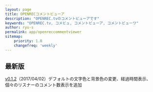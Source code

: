 ```yaml
---
layout: page
title: OPENRECコメントビューア
description: "OPENREC.tvのコメントビューアです"
keywords: "OPENREC.tv, コメビュ, コメントビューア, コメントビューワ"
author: ryu-s
permalink: app/openreccommentviewer
sitemap:
    priority: 1.0
    changefreq: 'weekly'	
---
```


## 最新版
[v0.1.2](https://github.com/ryu-s/OpenrecCommentViewer/releases/download/v0.1.2/OpenrecCommentViewer_v0.1.2.zip)（2017/04/02）デフォルトの文字色と背景色の変更、経過時間表示、個々のリスナーのコメント数表示を追加  
